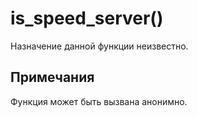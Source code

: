 # is_speed_server()
Назначение данной функции неизвестно.

## Примечания
Функция может быть вызвана анонимно.